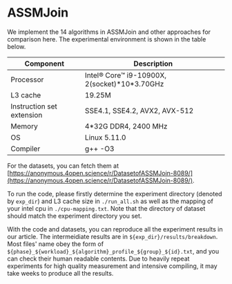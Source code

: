 # ASSMJoin

We implement the 14 algorithms in ASSMJoin and other approaches for comparison here.
The experimental environment is shown in the table below.

|Component | Description |
|-|-|
|Processor | Intel® Core™ i9-10900X, 2(socket)\*10\*3.70GHz |
|L3 cache | 19.25M |
|Instruction set extension | SSE4.1, SSE4.2, AVX2, AVX-512 |
|Memory | 4\*32G DDR4, 2400 MHz |
|OS | Linux 5.11.0 |
|Compiler | g++ -O3 |

For the datasets, you can fetch them at [https://anonymous.4open.science/r/DatasetofASSMJoin-8089/](https://anonymous.4open.science/r/DatasetofASSMJoin-8089/).

To run the code, please firstly determine the experiment directory (denoted by `exp_dir`) and L3 cache size in `./run_all.sh` as well as the mapping of your intel cpu in `./cpu-mapping.txt`. Note that the directory of dataset should match the experiment directory you set.

With the code and datasets, you can reproduce all the experiment results in our article.
The intermeidiate results are in `${exp_dir}/results/breakdown`. Most files' name obey the form of `${phase}_${workload}_${algorithm}_profile_${group}_${id}.txt`, and you can check their human readable contents. Due to heavily repeat experiments for high quality measurement and intensive compiling, it may take weeks to produce all the results.
